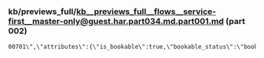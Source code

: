 ### kb/previews_full/kb__previews_full__flows__service-first__master-only@guest.har.part034.md.part001.md (part 002)

```md
00701\",\"attributes\":{\"is_bookable\":true,\"bookable_status\":\"bookable\",\"duration\":900
```

```

